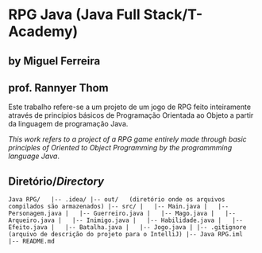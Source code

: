 # RPG Java (Java Full Stack/T-Academy)
## by Miguel Ferreira
## prof. Rannyer Thom

Este trabalho refere-se a um projeto de um jogo de RPG feito inteiramente através de princípios básicos de Programação Orientada ao Objeto a partir da linguagem de programação Java.

*This work refers to a project of a RPG game entirely made through basic principles of Oriented to Object Programming by the programmming language Java*.

## Diretório/*Directory*

`
Java RPG/  
|-- .idea/
|-- out/   (diretório onde os arquivos compilados são armazenados)
|-- src/
|   |-- Main.java
|   |-- Personagem.java
|   |-- Guerreiro.java
|   |-- Mago.java
|   |-- Arqueiro.java
|   |-- Inimigo.java
|   |-- Habilidade.java
|   |-- Efeito.java
|   |-- Batalha.java
|   |-- Jogo.java
|
|-- .gitignore (arquivo de descrição do projeto para o IntelliJ)
|-- Java RPG.iml   
|-- README.md   
`
